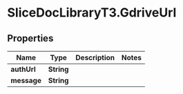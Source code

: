# SliceDocLibraryT3.GdriveUrl

## Properties

Name | Type | Description | Notes
------------ | ------------- | ------------- | -------------
**authUrl** | **String** |  | 
**message** | **String** |  | 


